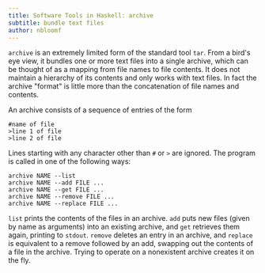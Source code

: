 ```yaml
---
title: Software Tools in Haskell: archive
subtitle: bundle text files
author: nbloomf
---
```


``archive`` is an extremely limited form of the standard tool ``tar``. From a bird's eye view, it bundles one or more text files into a single archive, which can be thought of as a mapping from file names to file contents. It does not maintain a hierarchy of its contents and only works with text files. In fact the archive "format" is little more than the concatenation of file names and contents.

An archive consists of a sequence of entries of the form

    #name of file
    >line 1 of file
    >line 2 of file

Lines starting with any character other than ``#`` or ``>`` are ignored. The program is called in one of the following ways:

    archive NAME --list
    archive NAME --add FILE ...
    archive NAME --get FILE ...
    archive NAME --remove FILE ...
    archive NAME --replace FILE ...

``list`` prints the contents of the files in an archive. ``add`` puts new files (given by name as arguments) into an existing archive, and ``get`` retrieves them again, printing to ``stdout``. ``remove`` deletes an entry in an archive, and ``replace`` is equivalent to a remove followed by an add, swapping out the contents of a file in the archive. Trying to operate on a nonexistent archive creates it on the fly.
